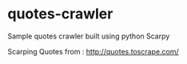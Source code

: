 # quotes-crawler
Sample quotes crawler built using python Scarpy 

Scarping Quotes from : http://quotes.toscrape.com/
